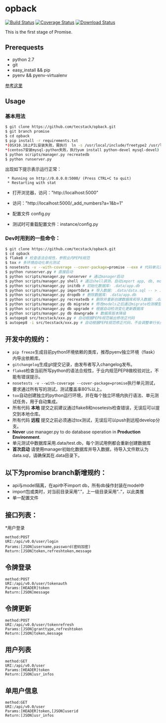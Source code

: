 # opback
[![Build Status](https://travis-ci.org/tecstack/opback.svg?branch=promise)](https://travis-ci.org/tecstack/opback) [![Coverage Status](https://coveralls.io/repos/tecstack/opback/badge.svg?branch=promise)](https://coveralls.io/r/tecstack/opback?branch=promise) [![Download Status](https://img.shields.io/badge/download-1024%2Fmonth-green.svg)](https://github.com/tecstack/opback/)


This is the first stage of Promise.


## Prerequests

* python 2.7
* git
* easy_install && pip
* pyenv && pyenv-virtualenv

[参考这里](http://promisejohn.github.io/2015/04/15/PythonDevEnvSetting/)

## Usage

### 基本用法

```bash
$ git clone https://github.com/tecstack/opback.git
$ git branch promise
$ cd opback
$ pip install -r requirements.txt
*(OSX10.10上PIL安装失败，需执行  ln -s /usr/local/include/freetype2 /usr/local/include/freetype；   xcode-select --install)
*(centos7安装mysql-python失败，执行yum install python-devel mysql-devel)
$ python scripts/manager.py recreatedb
$ python runserver.py
```
出现如下提示表示运行正常：

```
 * Running on http://0.0.0.0:5000/ (Press CTRL+C to quit)
 * Restarting with stat
```

* 打开浏览器，访问："http://localhost:5000"
* 访问："http://localhost:5000/_add_numbers?a=1&b=1"

* 配置文件 config.py
* 测试时可重载配置文件：instance/config.py

### Dev时用到的一些命令：

```bash
$ git clone https://github.com/tecstack/opback.git
$ cd opback
$ flake8 # 检查语法合规性，参照业内PEP8规范
$ tox # 多环境自动化单元测试
$ nosetests -v --with-coverage --cover-package=promise --exe # 代码单元测试覆盖率
$ python runserver.py # 直接启动
$ python scripts/manager.py runserver # 通过manager启动
$ python scripts/manager.py shell # 通过shell调测，自动import app, db, models
$ python scripts/manager.py initdb # 初始化数据库: .data/app.db
$ python scripts/manager.py importdata # 导入数据: .data/data.sql -- > .data/app.db
$ python scripts/manager.py dropdb # 删除数据库: .data/app.db
$ python scripts/manager.py recreatedb # 删除并重新创建数据库和导入数据: .data/app.db
$ python scripts/manager.py db migrate # 修改models之后通过migrate检测模型变更
$ python scripts/manager.py db upgrade # 根据自动检测变化更新数据库
$ python scripts/manager.py db downgrade # 数据库版本降级
$ autopep8 src/tecstack/xxx.py # 自动根据PEP8规范输出修改正代码
$ autopep8 -i src/tecstack/xxx.py # 自动根据PEP8规范修正代码，不会调整单行长度等
```

## 开发中的规约：

* `pip freeze`生成目前python环境依赖的类库，推荐pyenv独立环境（flask）内导出依赖库。
* `gitchangelog`生成git提交记录，由发布者写入changelog发布。
* `flake8`检查当前所写python的语法合规性，于业内规范PEP8做校验对比，不能有错误提示。
* `nosetests -v --with-coverage --cover-package=promise`执行单元测试，\
    要求通过所有写的测试，测试覆盖率80%以上。
* `tox`自动创建独立的python运行环境，并在每个独立环境内执行语法、单元测试任务，用于自动集成。
* 所有代码 **本地** 提交之前建议通过flake8和nosetests检查错误，无误后可以提交到本地仓库。
* 所有代码 **远程** 提交之前必须通过tox测试，无误后可以push到远程develop分支。
* **Never** use manager.py to do database operation in **Production Environment**.
* 单元测试中数据库采用.data/test.db，每个测试用例都会重新创建数据库
* **首次启动** 请使用manager初始化数据库并导入数据，待导入文件默认为data.sql，请确保其在.data目录下。

## 以下为promise branch新增规约：

* api与model隔离，在api中不import db，所有db操作封装在model中
* import包或类时，对当前目录采用“.”，上一级目录采用“..”，以此类推
* 单一配置文件

## 接口列表：
*用户登录
```
method:POST 
URI:/api/v0.0/user/login
Params:[JSON]username,password(密码加密)
Return:[JSON]token,refreshtoken,message
```
## 令牌登录
```
method:POST
URI:/api/v0.0/user/tokenauth
Params:[HEADER]token
Return:[JSON]message
```
## 令牌更新
```
method:POST
URI:/api/v0.0/user/tokenrefresh
Params:[JSON]granttype,refreshtoken
Return:[JSON]token,message
```
## 用户列表
```
method:GET
URI:/api/v0.0/user
Params:[HEADER]token
Return:[JSON]usr_infos
```
## 单用户信息
```
method:GET
URI:/api/v0.0/user
Params:[HEADER]token,[JSON]userid
Return:[JSON]usr_infos
```